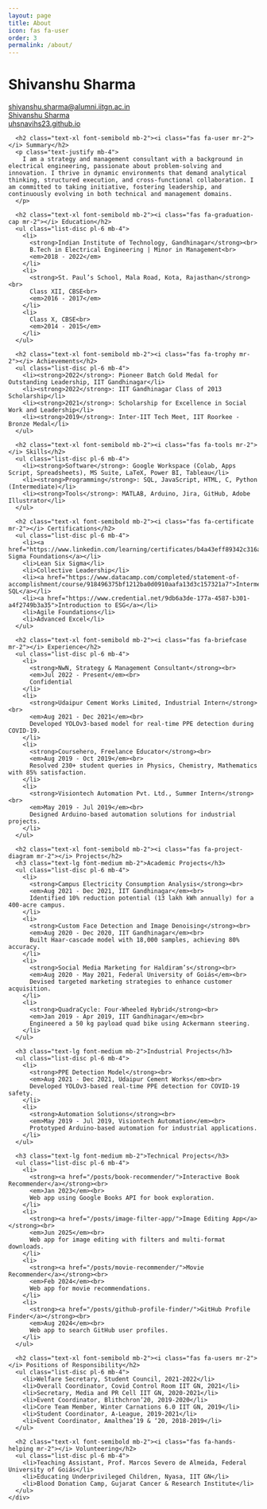 ```yaml
---
layout: page
title: About
icon: fas fa-user
order: 3
permalink: /about/
---
```


<div class="prose max-w-none">
  <div class="grid grid-cols-1 md:grid-cols-3 gap-6">
    <div class="col-span-2">
      <h1 class="text-3xl font-bold mb-2">Shivanshu Sharma</h1>
      <p class="text-gray-600 mb-4">
        <i class="fas fa-envelope mr-2"></i> <a href="mailto:shivanshu.sharma@alumni.iitgn.ac.in">shivanshu.sharma@alumni.iitgn.ac.in</a><br>
        <i class="fab fa-linkedin mr-2"></i> <a href="https://www.linkedin.com/in/shivanshu-sharma-2302/">Shivanshu Sharma</a><br>
        <i class="fas fa-globe mr-2"></i> <a href="https://uhsnavihs23.github.io/">uhsnavihs23.github.io</a>
      </p>

      <h2 class="text-xl font-semibold mb-2"><i class="fas fa-user mr-2"></i> Summary</h2>
      <p class="text-justify mb-4">
        I am a strategy and management consultant with a background in electrical engineering, passionate about problem-solving and innovation. I thrive in dynamic environments that demand analytical thinking, structured execution, and cross-functional collaboration. I am committed to taking initiative, fostering leadership, and continuously evolving in both technical and management domains.
      </p>

      <h2 class="text-xl font-semibold mb-2"><i class="fas fa-graduation-cap mr-2"></i> Education</h2>
      <ul class="list-disc pl-6 mb-4">
        <li>
          <strong>Indian Institute of Technology, Gandhinagar</strong><br>
          B.Tech in Electrical Engineering | Minor in Management<br>
          <em>2018 - 2022</em>
        </li>
        <li>
          <strong>St. Paul’s School, Mala Road, Kota, Rajasthan</strong><br>
          Class XII, CBSE<br>
          <em>2016 - 2017</em>
        </li>
        <li>
          Class X, CBSE<br>
          <em>2014 - 2015</em>
        </li>
      </ul>

      <h2 class="text-xl font-semibold mb-2"><i class="fas fa-trophy mr-2"></i> Achievements</h2>
      <ul class="list-disc pl-6 mb-4">
        <li><strong>2022</strong>: Pioneer Batch Gold Medal for Outstanding Leadership, IIT Gandhinagar</li>
        <li><strong>2022</strong>: IIT Gandhinagar Class of 2013 Scholarship</li>
        <li><strong>2021</strong>: Scholarship for Excellence in Social Work and Leadership</li>
        <li><strong>2019</strong>: Inter-IIT Tech Meet, IIT Roorkee - Bronze Medal</li>
      </ul>

      <h2 class="text-xl font-semibold mb-2"><i class="fas fa-tools mr-2"></i> Skills</h2>
      <ul class="list-disc pl-6 mb-4">
        <li><strong>Software</strong>: Google Workspace (Colab, Apps Script, Spreadsheets), MS Suite, LaTeX, Power BI, Tableau</li>
        <li><strong>Programming</strong>: SQL, JavaScript, HTML, C, Python (Intermediate)</li>
        <li><strong>Tools</strong>: MATLAB, Arduino, Jira, GitHub, Adobe Illustrator</li>
      </ul>

      <h2 class="text-xl font-semibold mb-2"><i class="fas fa-certificate mr-2"></i> Certifications</h2>
      <ul class="list-disc pl-6 mb-4">
        <li><a href="https://www.linkedin.com/learning/certificates/b4a43eff89342c316abac4c90de93d77c69c6080252e7144f157c778a3e8b9c7">Six Sigma Foundations</a></li>
        <li>Lean Six Sigma</li>
        <li>Collective Leadership</li>
        <li><a href="https://www.datacamp.com/completed/statement-of-accomplishment/course/918496375bf1212ba0d0910aafa13d3c157321a7">Intermediate SQL</a></li>
        <li><a href="https://www.credential.net/9db6a3de-177a-4587-b301-a4f2749b3a35">Introduction to ESG</a></li>
        <li>Agile Foundations</li>
        <li>Advanced Excel</li>
      </ul>

      <h2 class="text-xl font-semibold mb-2"><i class="fas fa-briefcase mr-2"></i> Experience</h2>
      <ul class="list-disc pl-6 mb-4">
        <li>
          <strong>NwN, Strategy & Management Consultant</strong><br>
          <em>Jul 2022 - Present</em><br>
          Confidential
        </li>
        <li>
          <strong>Udaipur Cement Works Limited, Industrial Intern</strong><br>
          <em>Aug 2021 - Dec 2021</em><br>
          Developed YOLOv3-based model for real-time PPE detection during COVID-19.
        </li>
        <li>
          <strong>Coursehero, Freelance Educator</strong><br>
          <em>Aug 2019 - Oct 2019</em><br>
          Resolved 230+ student queries in Physics, Chemistry, Mathematics with 85% satisfaction.
        </li>
        <li>
          <strong>Visiontech Automation Pvt. Ltd., Summer Intern</strong><br>
          <em>May 2019 - Jul 2019</em><br>
          Designed Arduino-based automation solutions for industrial projects.
        </li>
      </ul>

      <h2 class="text-xl font-semibold mb-2"><i class="fas fa-project-diagram mr-2"></i> Projects</h2>
      <h3 class="text-lg font-medium mb-2">Academic Projects</h3>
      <ul class="list-disc pl-6 mb-4">
        <li>
          <strong>Campus Electricity Consumption Analysis</strong><br>
          <em>Aug 2021 - Dec 2021, IIT Gandhinagar</em><br>
          Identified 10% reduction potential (13 lakh kWh annually) for a 400-acre campus.
        </li>
        <li>
          <strong>Custom Face Detection and Image Denoising</strong><br>
          <em>Aug 2020 - Dec 2020, IIT Gandhinagar</em><br>
          Built Haar-cascade model with 18,000 samples, achieving 80% accuracy.
        </li>
        <li>
          <strong>Social Media Marketing for Haldiram’s</strong><br>
          <em>Aug 2020 - May 2021, Federal University of Goiás</em><br>
          Devised targeted marketing strategies to enhance customer acquisition.
        </li>
        <li>
          <strong>QuadraCycle: Four-Wheeled Hybrid</strong><br>
          <em>Jan 2019 - Apr 2019, IIT Gandhinagar</em><br>
          Engineered a 50 kg payload quad bike using Ackermann steering.
        </li>
      </ul>

      <h3 class="text-lg font-medium mb-2">Industrial Projects</h3>
      <ul class="list-disc pl-6 mb-4">
        <li>
          <strong>PPE Detection Model</strong><br>
          <em>Aug 2021 - Dec 2021, Udaipur Cement Works</em><br>
          Developed YOLOv3-based real-time PPE detection for COVID-19 safety.
        </li>
        <li>
          <strong>Automation Solutions</strong><br>
          <em>May 2019 - Jul 2019, Visiontech Automation</em><br>
          Prototyped Arduino-based automation for industrial applications.
        </li>
      </ul>

      <h3 class="text-lg font-medium mb-2">Technical Projects</h3>
      <ul class="list-disc pl-6 mb-4">
        <li>
          <strong><a href="/posts/book-recommender/">Interactive Book Recommender</a></strong><br>
          <em>Jan 2023</em><br>
          Web app using Google Books API for book exploration.
        </li>
        <li>
          <strong><a href="/posts/image-filter-app/">Image Editing App</a></strong><br>
          <em>Jun 2025</em><br>
          Web app for image editing with filters and multi-format downloads.
        </li>
        <li>
          <strong><a href="/posts/movie-recommender/">Movie Recommender</a></strong><br>
          <em>Feb 2024</em><br>
          Web app for movie recommendations.
        </li>
        <li>
          <strong><a href="/posts/github-profile-finder/">GitHub Profile Finder</a></strong><br>
          <em>Aug 2024</em><br>
          Web app to search GitHub user profiles.
        </li>
      </ul>

      <h2 class="text-xl font-semibold mb-2"><i class="fas fa-users mr-2"></i> Positions of Responsibility</h2>
      <ul class="list-disc pl-6 mb-4">
        <li>Welfare Secretary, Student Council, 2021-2022</li>
        <li>Overall Coordinator, Covid Control Room IIT GN, 2021</li>
        <li>Secretary, Media and PR Cell IIT GN, 2020-2021</li>
        <li>Event Coordinator, Blithchron’20, 2019-2020</li>
        <li>Core Team Member, Winter Carnations 6.0 IIT GN, 2019</li>
        <li>Student Coordinator, A-League, 2019-2021</li>
        <li>Event Coordinator, Amalthea’19 & ‘20, 2018-2019</li>
      </ul>

      <h2 class="text-xl font-semibold mb-2"><i class="fas fa-hands-helping mr-2"></i> Volunteering</h2>
      <ul class="list-disc pl-6 mb-4">
        <li>Teaching Assistant, Prof. Marcos Severo de Almeida, Federal University of Goiás</li>
        <li>Educating Underprivileged Children, Nyasa, IIT GN</li>
        <li>Blood Donation Camp, Gujarat Cancer & Research Institute</li>
      </ul>
    </div>
  </div>
</div>